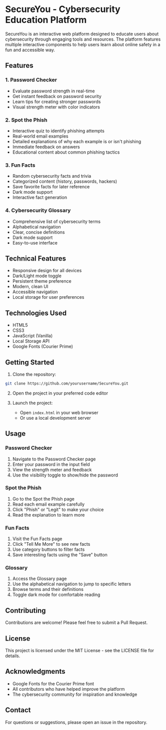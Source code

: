 # SecureYou - Cybersecurity Education Platform

SecureYou is an interactive web platform designed to educate users about cybersecurity through engaging tools and resources. The platform features multiple interactive components to help users learn about online safety in a fun and accessible way.

## Features

### 1. Password Checker
- Evaluate password strength in real-time
- Get instant feedback on password security
- Learn tips for creating stronger passwords
- Visual strength meter with color indicators

### 2. Spot the Phish
- Interactive quiz to identify phishing attempts
- Real-world email examples
- Detailed explanations of why each example is or isn't phishing
- Immediate feedback on answers
- Educational content about common phishing tactics

### 3. Fun Facts
- Random cybersecurity facts and trivia
- Categorized content (history, passwords, hackers)
- Save favorite facts for later reference
- Dark mode support
- Interactive fact generation

### 4. Cybersecurity Glossary
- Comprehensive list of cybersecurity terms
- Alphabetical navigation
- Clear, concise definitions
- Dark mode support
- Easy-to-use interface

## Technical Features

- Responsive design for all devices
- Dark/Light mode toggle
- Persistent theme preference
- Modern, clean UI
- Accessible navigation
- Local storage for user preferences

## Technologies Used

- HTML5
- CSS3
- JavaScript (Vanilla)
- Local Storage API
- Google Fonts (Courier Prime)

## Getting Started

1. Clone the repository:
```bash
git clone https://github.com/yourusername/SecureYou.git
```

2. Open the project in your preferred code editor

3. Launch the project:
   - Open `index.html` in your web browser
   - Or use a local development server

## Usage

### Password Checker
1. Navigate to the Password Checker page
2. Enter your password in the input field
3. View the strength meter and feedback
4. Use the visibility toggle to show/hide the password

### Spot the Phish
1. Go to the Spot the Phish page
2. Read each email example carefully
3. Click "Phish" or "Legit" to make your choice
4. Read the explanation to learn more

### Fun Facts
1. Visit the Fun Facts page
2. Click "Tell Me More" to see new facts
3. Use category buttons to filter facts
4. Save interesting facts using the "Save" button

### Glossary
1. Access the Glossary page
2. Use the alphabetical navigation to jump to specific letters
3. Browse terms and their definitions
4. Toggle dark mode for comfortable reading

## Contributing

Contributions are welcome! Please feel free to submit a Pull Request.

## License

This project is licensed under the MIT License - see the LICENSE file for details.

## Acknowledgments

- Google Fonts for the Courier Prime font
- All contributors who have helped improve the platform
- The cybersecurity community for inspiration and knowledge

## Contact

For questions or suggestions, please open an issue in the repository.
